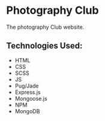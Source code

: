 # Photography Club
The photography Club website.

## Technologies Used:
* HTML
* CSS
* SCSS
* JS
* Pug/Jade
* Express.js
* Mongoose.js
* NPM
* MongoDB
